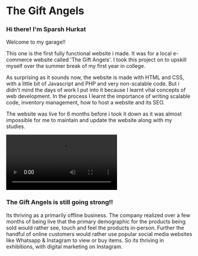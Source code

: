 # The Gift Angels

### Hi there! I'm Sparsh Hurkat
Welcome to my garage!!
 
This one is the first fully functional website i made. It was for a local e-commerce website called 'The Gift Angels'. I took this project on to upskill myself over the summer break of my first year in college.

As surprising as it sounds now, the website is made with HTML and CSS, with a little bit of Javascript and PHP and  very non-scalable code. But i didn't mind the days of work I put into it because I learnt vital concepts of web development. In the process I learnt the importance of writing scalable code, inventory management, how to host a website and its SEO.

The website was live for 6 months before i took it down as it was almost impossible for me to maintain and update the website along with my studies.

<video controls src="website_recording.mp4" title="Title"></video>

### The Gift Angels is still going strong!!

Its thriving as a primarily offline business. The company realized over a few months of being live that the primary demographic for the products being sold would rather see, touch and feel the products in-person. Further the handful of online customers would rather use popular social media websites like Whatsapp & Instagram to view or buy items. So its thriving in exhibitions, with digital marketing on Instagram.
